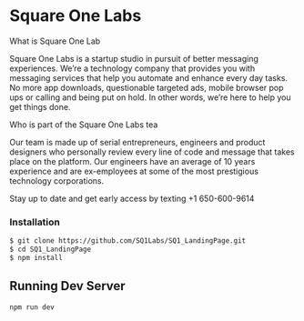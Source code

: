 # Square One Labs
What is Square One Lab

Square One Labs is a startup studio in pursuit of better messaging experiences. We’re a technology company that provides you with messaging services that help you automate and enhance every day tasks. No more app downloads, questionable targeted ads, mobile browser pop ups or calling and being put on hold. In other words, we’re here to help you get things done.

Who is part of the Square One Labs tea

Our team is made up of serial entrepreneurs, engineers and product designers who personally review every line of code and message that takes place on the platform. Our engineers have an average of 10 years experience and are ex-employees at some of the most prestigious technology corporations.

Stay up to date and get early access by texting +1 650-600-9614


### Installation

```sh
$ git clone https://github.com/SQ1Labs/SQ1_LandingPage.git
$ cd SQ1_LandingPage
$ npm install
```

## Running Dev Server

```bash
npm run dev
```
